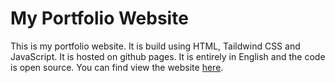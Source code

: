 # My Portfolio Website

This is my portfolio website. It is build using HTML, Taildwind CSS and JavaScript. It is hosted on github pages. It is entirely in English and the code is open source. You can find view the website [here](https:/alzywelzy.github.io/).
